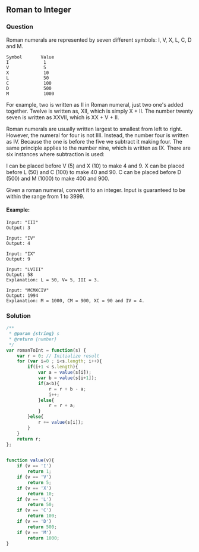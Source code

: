 ## Roman to Integer

### Question

Roman numerals are represented by seven different symbols: I, V, X, L, C, D and M.

```shell
Symbol       Value
I             1
V             5
X             10
L             50
C             100
D             500
M             1000
```

For example, two is written as II in Roman numeral, just two one's added together. 
Twelve is written as, XII, which is simply X + II. 
The number twenty seven is written as XXVII, which is XX + V + II.

Roman numerals are usually written largest to smallest from left to right.
However, the numeral for four is not IIII. Instead, the number four is written as IV. 
Because the one is before the five we subtract it making four. 
The same principle applies to the number nine, which is written as IX. There are six instances where subtraction is used:

I can be placed before V (5) and X (10) to make 4 and 9. 
X can be placed before L (50) and C (100) to make 40 and 90. 
C can be placed before D (500) and M (1000) to make 400 and 900.

Given a roman numeral, convert it to an integer. 
Input is guaranteed to be within the range from 1 to 3999.

#### Example:
```shell
Input: "III"
Output: 3
```

```shell
Input: "IV"
Output: 4
```

```shell
Input: "IX"
Output: 9
```

```shell
Input: "LVIII"
Output: 58
Explanation: L = 50, V= 5, III = 3.
```

```shell
Input: "MCMXCIV"
Output: 1994
Explanation: M = 1000, CM = 900, XC = 90 and IV = 4.
```

### Solution
```javascript
/**
 * @param {string} s
 * @return {number}
 */
var romanToInt = function(s) {
    var r = 0; // Initialize result 
    for (var i=0 ; i<s.length; i++){
        if(i+1 < s.length){
            var a = value(s[i]);
            var b = value(s[i+1]);
            if(a<b){
                r = r + b - a;
                i++;
            }else{
                r = r + a;
            }
        }else{
            r += value(s[i]);
        }
    }
    return r;
};


function value(v){
    if (v == 'I') 
        return 1; 
    if (v == 'V') 
        return 5; 
    if (v == 'X') 
        return 10; 
    if (v == 'L') 
        return 50; 
    if (v == 'C') 
        return 100; 
    if (v == 'D') 
        return 500; 
    if (v == 'M') 
        return 1000; 
}
```
